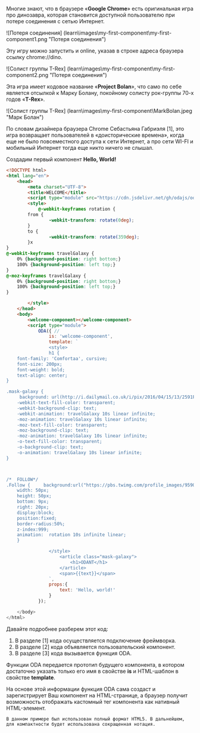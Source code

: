 Многие знают, что в браузере «**Google Chrome**» есть оригинальная игра про динозавра, которая становится доступной пользователю при потере соединения с сетью Интернет.

![Потеря соединения] (learn\images\my-first-component\my-first-component1.png "Потеря соединения")

Эту игру можно запустить и online, указав в строке адреса браузера ссылку chrome://dino.

![Солист группы T-Rex] (learn\images\my-first-component\my-first-component2.png "Потеря соединения")

Эта игра имеет кодовое название «**Project Bolan**», что само по себе является отсылкой к Марку Болану, покойному солисту рок-группы 70-х годов «**T-Rex**».

![Солист группы T-Rex] (learn\images\my-first-component\MarkBolan.jpeg "Марк Болан")

По словам дизайнера браузера Chrome Себастьяна Габриэля [1], это игра возвращает пользователей в «доисторические времена», когда еще не было повсеместного доступа к сети Интернет, а про сети WI-FI и мобильный Интернет тогда еще никто ничего не слышал.

Создадим первый компонент **Hello, World!**

```html run_edit
<!DOCTYPE html>
<html lang="en">
    <head>
        <meta charset="UTF-8">
        <title>WELCOME</title>
        <script type="module" src="https://cdn.jsdelivr.net/gh/odajs/oda-framework/oda.js"></script>  <!--[1]-->
        <style>
            @-webkit-keyframes rotation {
		from {
				-webkit-transform: rotate(0deg);
		}
		to {
				-webkit-transform: rotate(359deg);
		}x
}
@-webkit-keyframes travelGalaxy {
    0% {background-position: right bottom;}
    100% {background-position: left top;}
}
@-moz-keyframes travelGalaxy {
    0% {background-position: right bottom;}
    100% {background-position: left top;}
}

        </style>
    </head>
    <body>
        <welcome-component></welcome-component>                                                       <!--[2]-->
        <script type="module">
            ODA({ //                                                                                  <!--[3]-->
                is: 'welcome-component',
                template: `
                <style>
                h1 {
    font-family: 'Comfortaa', cursive;
    font-size: 200px;
    font-weight: bold;
    text-align: center;
}

.mask-galaxy {
	 background: url(http://i.dailymail.co.uk/i/pix/2016/04/15/13/2591F30000000578-3541631-image-a-4_1460721669000.jpg) center center;
    -webkit-text-fill-color: transparent;
    -webkit-background-clip: text;
    -webkit-animation: travelGalaxy 10s linear infinite;
    -moz-animation: travelGalaxy 10s linear infinite;
    -moz-text-fill-color: transparent;
    -moz-background-clip: text;
    -moz-animation: travelGalaxy 10s linear infinite;
    -o-text-fill-color: transparent;
    -o-background-clip: text;
    -o-animation: travelGalaxy 10s linear infinite;
}



/*  FOLLOW*/
.Follow {	  background:url("https://pbs.twimg.com/profile_images/959092900708544512/v4Db9QRv_bigger.jpg")no-repeat center / contain;
	width: 50px;
	height: 50px;
	bottom: 9px;
	right: 20px;
	display:block;
	position:fixed;
	border-radius:50%;
	z-index:999;
	animation:  rotation 10s infinite linear;
	}

                </style>
                    <article class="mask-galaxy">
                        <h1>ODANT</h1>
                    </article>
                    <span>{{text}}</span>
                `,
                props:{
                    text: 'Hello, world!'
                }
            });

    </body>
</html>
```

Давайте подробнее разберем этот код:

1. В разделе [1] кода осуществляется подключение фреймворка.
1. В разделе [2] кода объявляется пользовательский компонент.
1. В разделе [3] кода вызывается функция ODA.

Функции ODA передается прототип будущего компонента, в котором достаточно указать только его имя в свойстве **is** и HTML-шаблон в свойстве **template**.

На основе этой информации функция ODA сама создаст и зарегистрирует Ваш компонент на HTML-странице, а браузер получит возможность отображать кастомный тег компонента как нативный HTML-элемент.

```info
В данном примере был использован полный формат HTML5. В дальнейшем, для компактности будет использована сокращенная нотация.
```